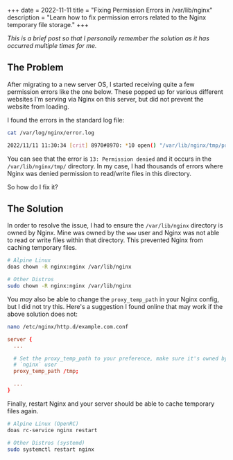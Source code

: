+++
date = 2022-11-11
title = "Fixing Permission Errors in /var/lib/nginx"
description = "Learn how to fix permission errors related to the Nginx temporary file storage."
+++

*This is a brief post so that I personally remember the solution as it
has occurred multiple times for me.*

## The Problem

After migrating to a new server OS, I started receiving quite a few
permission errors like the one below. These popped up for various
different websites I'm serving via Nginx on this server, but did not
prevent the website from loading.

I found the errors in the standard log file:

```sh
cat /var/log/nginx/error.log
```

```sh
2022/11/11 11:30:34 [crit] 8970#8970: *10 open() "/var/lib/nginx/tmp/proxy/3/00/0000000003" failed (13: Permission denied) while reading upstream, client: 169.150.203.10, server: cyberchef.example.com, request: "GET /assets/main.css HTTP/2.0", upstream: "http://127.0.0.1:8111/assets/main.css", host: "cyberchef.example.com", referrer: "https://cyberchef.example.com/"
```

You can see that the error is `13: Permission denied` and it
occurs in the `/var/lib/nginx/tmp/` directory. In my case, I
had thousands of errors where Nginx was denied permission to read/write
files in this directory.

So how do I fix it?

## The Solution

In order to resolve the issue, I had to ensure the
`/var/lib/nginx` directory is owned by Nginx. Mine was owned
by the `www` user and Nginx was not able to read or write
files within that directory. This prevented Nginx from caching temporary
files.

```sh
# Alpine Linux
doas chown -R nginx:nginx /var/lib/nginx

# Other Distros
sudo chown -R nginx:nginx /var/lib/nginx
```

You *may* also be able to change the `proxy_temp_path` in
your Nginx config, but I did not try this. Here's a suggestion I found
online that may work if the above solution does not:

```sh
nano /etc/nginx/http.d/example.com.conf
```

```conf
server {
  ...

  # Set the proxy_temp_path to your preference, make sure it's owned by the 
  # `nginx` user
  proxy_temp_path /tmp;

  ...
}
```

Finally, restart Nginx and your server should be able to cache temporary
files again.

```sh
# Alpine Linux (OpenRC)
doas rc-service nginx restart

# Other Distros (systemd)
sudo systemctl restart nginx
```
